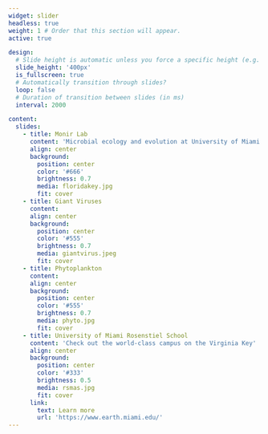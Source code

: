 ```yaml
---
widget: slider
headless: true 
weight: 1 # Order that this section will appear.
active: true

design:
  # Slide height is automatic unless you force a specific height (e.g. '400px')
  slide_height: '400px'
  is_fullscreen: true
  # Automatically transition through slides?
  loop: false
  # Duration of transition between slides (in ms)
  interval: 2000

content:
  slides:
    - title: Monir Lab
      content: 'Microbial ecology and evolution at University of Miami Rosenstiel'
      align: center
      background:
        position: center
        color: '#666'
        brightness: 0.7
        media: floridakey.jpg
        fit: cover
    - title: Giant Viruses
      content:
      align: center
      background:
        position: center
        color: '#555'
        brightness: 0.7
        media: giantvirus.jpeg
        fit: cover
    - title: Phytoplankton
      content:
      align: center
      background:
        position: center
        color: '#555'
        brightness: 0.7
        media: phyto.jpg
        fit: cover
    - title: University of Miami Rosenstiel School
      content: 'Check out the world-class campus on the Virginia Key'
      align: center
      background:
        position: center
        color: '#333'
        brightness: 0.5
        media: rsmas.jpg
        fit: cover
      link:
        text: Learn more
        url: 'https://www.earth.miami.edu/'
---
```

